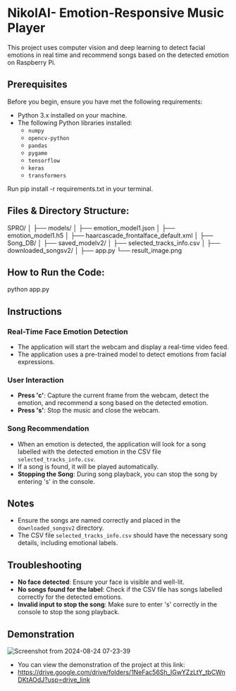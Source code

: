 # NikolAI- Emotion-Responsive Music Player

This project uses computer vision and deep learning to detect facial emotions in real time and recommend songs based on the detected emotion on Raspberry Pi.

## Prerequisites

Before you begin, ensure you have met the following requirements:

- Python 3.x installed on your machine.
- The following Python libraries installed:
  - `numpy`
  - `opencv-python`
  - `pandas`
  - `pygame`
  - `tensorflow`
  - `keras`
  - `transformers`

Run pip install -r requirements.txt in your terminal.

## Files & Directory Structure:

SPRO/
│
├── models/
│   ├── emotion_model1.json
│   ├── emotion_model1.h5
│   ├── haarcascade_frontalface_default.xml
│
├── Song_DB/
│   ├── saved_modelv2/
│   ├── selected_tracks_info.csv
│   ├── downloaded_songsv2/
│
├── app.py
└── result_image.png

## How to Run the Code:

python app.py

## Instructions

### Real-Time Face Emotion Detection

- The application will start the webcam and display a real-time video feed.
- The application uses a pre-trained model to detect emotions from facial expressions.

### User Interaction

- **Press 'c'**: Capture the current frame from the webcam, detect the emotion, and recommend a song based on the detected emotion.
- **Press 's'**: Stop the music and close the webcam.

### Song Recommendation

- When an emotion is detected, the application will look for a song labelled with the detected emotion in the CSV file `selected_tracks_info.csv`.
- If a song is found, it will be played automatically.
- **Stopping the Song**: During song playback, you can stop the song by entering 's' in the console.

## Notes

- Ensure the songs are named correctly and placed in the `downloaded_songsv2` directory.
- The CSV file `selected_tracks_info.csv` should have the necessary song details, including emotional labels.

## Troubleshooting

- **No face detected**: Ensure your face is visible and well-lit.
- **No songs found for the label**: Check if the CSV file has songs labelled correctly for the detected emotions.
- **Invalid input to stop the song**: Make sure to enter 's' correctly in the console to stop the song playback.

## Demonstration

![Screenshot from 2024-08-24 07-23-39](https://github.com/user-attachments/assets/765dddc7-1030-436f-b6eb-cb5b698969a2)

- You can view the demonstration of the project at this link:
- https://drive.google.com/drive/folders/1NeFac56Sh_IGwYZzLtY_tbCWnDKtAOdJ?usp=drive_link



